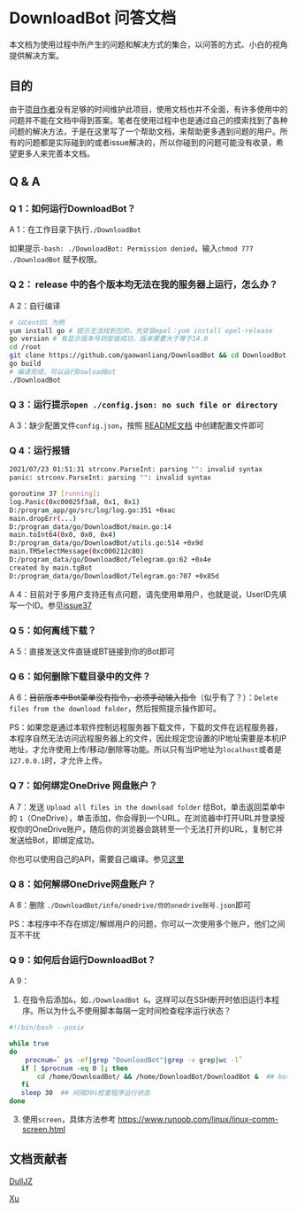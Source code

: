 # DownloadBot 问答文档
本文档为使用过程中所产生的问题和解决方式的集合，以问答的方式、小白的视角提供解决方案。
## 目的
由于[项目作者](https://github.com/gaowanliang)没有足够的时间维护此项目，使用文档也并不全面，有许多使用中的问题并不能在文档中得到答案。笔者在使用过程中也是通过自己的摸索找到了各种问题的解决方法，于是在这里写了一个帮助文档，来帮助更多遇到问题的用户。所有的问题都是实际碰到的或者issue解决的，所以你碰到的问题可能没有收录，希望更多人来完善本文档。
## Q & A

### Q 1：如何运行DownloadBot？

A 1：在工作目录下执行`./DownloadBot`

如果提示`-bash: ./DownloadBot: Permission denied`，输入`chmod 777 ./DownloadBot` 赋予权限。

### Q 2： release 中的各个版本均无法在我的服务器上运行，怎么办？
A 2：自行编译

```bash
# 以CentOS 为例
yum install go # 提示无法找到包的，先安装epel：yum install epel-release
go version # 有显示版本号则安装成功，版本需要大于等于14.0
cd /root
git clone https://github.com/gaowanliang/DownloadBot && cd DownloadBot
go build
# 编译完成，可以运行DowloadBot
./DownloadBot
```

### Q 3：运行提示`open ./config.json: no such file or directory`

A 3：缺少配置文件`config.json`，按照 [README文档](https://github.com/gaowanliang/DownloadBot/blob/main/docs/README_zh-CN.md#%E9%85%8D%E7%BD%AE%E6%96%87%E4%BB%B6%E7%A4%BA%E4%BE%8B) 中创建配置文件即可

### Q 4：运行报错

```bash
2021/07/23 01:51:31 strconv.ParseInt: parsing "": invalid syntax
panic: strconv.ParseInt: parsing "": invalid syntax

goroutine 37 [running]:
log.Panic(0xc00025f3a8, 0x1, 0x1)
D:/program_app/go/src/log/log.go:351 +0xac
main.dropErr(...)
D:/program_data/go/DownloadBot/main.go:14
main.toInt64(0x0, 0x0, 0x4)
D:/program_data/go/DownloadBot/utils.go:514 +0x9d
main.TMSelectMessage(0xc000212c80)
D:/program_data/go/DownloadBot/Telegram.go:62 +0x4e
created by main.tgBot
D:/program_data/go/DownloadBot/Telegram.go:707 +0x85d
```

A 4：目前对于多用户支持还有点问题，请先使用单用户，也就是说，UserID先填写一个ID。参见[issue37](https://github.com/gaowanliang/DownloadBot/issues/37)

### Q 5：如何离线下载？

A 5：直接发送文件直链或BT链接到你的Bot即可

### Q 6：如何删除下载目录中的文件？

A 6：~~目前版本中Bot菜单没有指令，必须手动输入指令~~（似乎有了？）：`Delete files from the download folder`，然后按照提示操作即可。

PS：如果您是通过本软件控制远程服务器下载文件，下载的文件在远程服务器，本程序自然无法访问远程服务器上的文件，因此规定您设置的IP地址需要是本机IP地址，才允许使用上传/移动/删除等功能。所以只有当IP地址为`localhost`或者是`127.0.0.1`时，才允许上传。

### Q 7：如何绑定OneDrive 网盘账户？

A 7：发送 `Upload all files in the download folder` 给Bot，单击返回菜单中的 `1`（OneDrive），单击添加，你会得到一个URL。在浏览器中打开URL并登录授权你的OneDrive账户，随后你的浏览器会跳转至一个无法打开的URL，复制它并发送给Bot，即绑定成功。

你也可以使用自己的API，需要自己编译。参见[这里](https://github.com/gaowanliang/DownloadBot/issues/30#issuecomment-888344140)

### Q 8：如何解绑OneDrive网盘账户？

 A 8：删除 `./DownloadBot/info/onedrive/你的onedrive账号.json`即可

PS：本程序中不存在绑定/解绑用户的问题，你可以一次使用多个账户，他们之间互不干扰

### Q 9：如何后台运行DownloadBot？

A 9：
1. 在指令后添加`&`，如`./DownloadBot &`，这样可以在SSH断开时依旧运行本程序。所以为什么不使用脚本每隔一定时间检查程序运行状态？
```bash
#!/bin/bash --posix 

while true  
do   
    procnum=` ps -ef|grep "DownloadBot"|grep -v grep|wc -l`  
   if [ $procnum -eq 0 ]; then  
       cd /home/DownloadBot/ && /home/DownloadBot/DownloadBot &  ## bot所在的目录，由于bot读取配置文件的路径是./config.json，故前面的cd操作不能省略
   fi  
   sleep 30  ## 间隔30s检查程序运行状态
done
```
3. 使用`screen`，具体方法参考 https://www.runoob.com/linux/linux-comm-screen.html

## 文档贡献者

[DullJZ](https://github.com/DullJZ)

[Xu](https://github.com/XmJwit)
